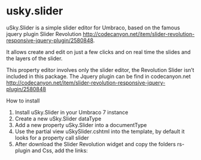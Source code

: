 usky.slider
===========

uSky.Slider is a simple slider editor for Umbraco, based on the famous jquery plugin Slider Revolution http://codecanyon.net/item/slider-revolution-responsive-jquery-plugin/2580848.

It allows create and edit on just a few clicks and on real time the slides and the layers of the slider.

This property editor involves only the slider editor, the Revolution Slider isn’t included in this package. The Jquery plugin can be find in codecanyon.net  http://codecanyon.net/item/slider-revolution-responsive-jquery-plugin/2580848

How to install

1.	Install uSky.Slider in your Umbraco 7 instance
2.	Create a new uSky.Slider dataType
3.	Add a new property uSky.Slider into a documentType
4.	Use the partial view uSkySlider.cshtml into the template, by default it looks for a property call slider
5.	After download the Slider Revolution widget and copy the folders rs-plugin and Css, add the links:

<!-- get jQuery from the google apis -->
<script type="text/javascript" src="http://ajax.googleapis.com/ajax/libs/jquery/1.10.1/jquery.js"></script>

<!-- CSS STYLE-->
<link rel="stylesheet" type="text/css" href="/css/style.css" media="screen" />

<!-- SLIDER REVOLUTION 4.x SCRIPTS  -->
<script type="text/javascript" src="/rs-plugin/js/jquery.themepunch.plugins.min.js"></script>
<script type="text/javascript" src="/rs-plugin/js/jquery.themepunch.revolution.min.js"></script>

<!-- SLIDER REVOLUTION 4.x CSS SETTINGS -->
<link rel="stylesheet" type="text/css" href="/rs-plugin/css/settings.css" media="screen" />

